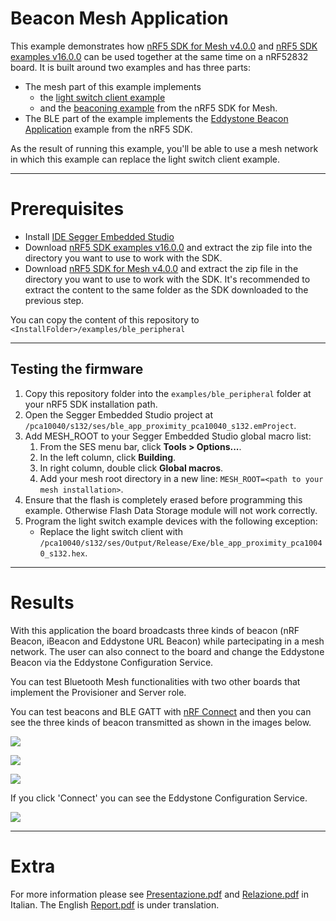 # Beacon Mesh Application

This example demonstrates how [nRF5 SDK for Mesh v4.0.0](https://infocenter.nordicsemi.com/topic/com.nordic.infocenter.meshsdk.v4.0.0/index.html?cp=7_6_0) and [nRF5 SDK examples v16.0.0](https://infocenter.nordicsemi.com/topic/sdk_nrf5_v16.0.0/index.html?cp=7_5_0) can be used together
at the same time on a nRF52832 board. It is built around two examples and has three parts:
* The mesh part of this example implements
    * the [light switch client example](https://infocenter.nordicsemi.com/topic/com.nordic.infocenter.meshsdk.v4.0.0/md_examples_light_switch_README.html?cp=7_6_0_3_0) 
    * and the [beaconing example](https://infocenter.nordicsemi.com/topic/com.nordic.infocenter.meshsdk.v4.0.0/md_examples_beaconing_README.html?cp=7_6_0_3_2) from the nRF5 SDK for Mesh.
* The BLE part of the example implements the [Eddystone Beacon Application](https://infocenter.nordicsemi.com/topic/sdk_nrf5_v16.0.0/ble_sdk_app_es.html?cp=7_5_0_4_2_2_9) example from the nRF5 SDK.

As the result of running this example, you'll be able to use a mesh network in which this example can replace the light switch client example. 


---

# Prerequisites

* Install [IDE Segger Embedded Studio](https://www.segger.com/downloads/embedded-studio/)
* Download [nRF5 SDK examples v16.0.0](https://infocenter.nordicsemi.com/topic/sdk_nrf5_v16.0.0/index.html?cp=7_5_0) and extract the zip file into the directory you want to use to work with the SDK.
* Download [nRF5 SDK for Mesh v4.0.0](https://infocenter.nordicsemi.com/topic/com.nordic.infocenter.meshsdk.v4.0.0/index.html?cp=7_6_0) and extract the zip file in the directory you want to use to work with the SDK. It's recommended to extract the content to the same folder as the SDK downloaded to the previous step.

You can copy the content of this repository to `<InstallFolder>/examples/ble_peripheral`

---

## Testing the firmware

1. Copy this repository folder into the `examples/ble_peripheral` folder
at your nRF5 SDK installation path.
2. Open the Segger Embedded Studio project at `/pca10040/s132/ses/ble_app_proximity_pca10040_s132.emProject`.
3. Add MESH_ROOT to your Segger Embedded Studio global macro list:
    1. From the SES menu bar, click **Tools > Options...**.
    2. In the left column, click **Building**.
    3. In right column, double click **Global macros**.
    4. Add your mesh root directory in a new line: `MESH_ROOT=<path to your mesh installation>`.
4. Ensure that the flash is completely erased before programming this example.
Otherwise Flash Data Storage module will not work correctly.
5. Program the light switch example devices with the following exception:
    * Replace the light switch client with `/pca10040/s132/ses/Output/Release/Exe/ble_app_proximity_pca10040_s132.hex`.
    
---

# Results

With this application the board broadcasts three kinds of beacon (nRF Beacon, iBeacon and Eddystone URL Beacon) while partecipating in a mesh network. The user can also connect to the board and change the Eddystone Beacon via the Eddystone Configuration Service.

You can test Bluetooth Mesh functionalities with two other boards that implement the Provisioner and Server role.

You can test beacons and BLE GATT with [nRF Connect](https://play.google.com/store/apps/details?id=no.nordicsemi.android.mcp&hl=it) and then you can see the three kinds of beacon transmitted as shown in the images below.

![](https://github.com/MatteoOrlandini/nRF52832-Beacon-Mesh/blob/master/images/Eddystone.PNG)

![](https://github.com/MatteoOrlandini/nRF52832-Beacon-Mesh/blob/master/images/iBeacon.PNG)

![](https://github.com/MatteoOrlandini/nRF52832-Beacon-Mesh/blob/master/images/nRF_Beacon.PNG)

If you click 'Connect' you can see the Eddystone Configuration Service.

![](https://github.com/MatteoOrlandini/nRF52832-Beacon-Mesh/blob/master/images/ESCS.jpg)

---

# Extra

For more information please see [Presentazione.pdf](https://github.com/MatteoOrlandini/nRF52832-Beacon-Mesh/blob/master/Presentazione.pdf) and [Relazione.pdf](https://github.com/MatteoOrlandini/nRF52832-Beacon-Mesh/blob/master/Relazione.pdf) in Italian. The English [Report.pdf](https://github.com/MatteoOrlandini/nRF52832-Beacon-Mesh/blob/master/Report.pdf) is under translation.
